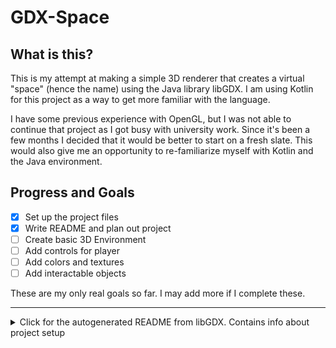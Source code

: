 
# GDX-Space

## What is this?
This is my attempt at making a simple 3D renderer that creates a virtual "space" (hence the name)
using the Java library libGDX. I am using Kotlin for this project as a way to get more familiar with
the language.

I have some previous experience with OpenGL, but I was not able to continue that project as I got busy with
university work. Since it's been a few months I decided that it would be better to start on a fresh slate.
This would also give me an opportunity to re-familiarize myself with Kotlin and the Java environment.
## Progress and Goals
- [x] Set up the project files
- [x] Write README and plan out project
- [ ] Create basic 3D Environment
- [ ] Add controls for player
- [ ] Add colors and textures
- [ ] Add interactable objects

These are my only real goals so far. I may add more if I complete these.

---
<details>
<summary>Click for the autogenerated README from libGDX. Contains info 
about project setup</summary>

# GDX-Space

A [libGDX](https://libgdx.com/) project generated with [gdx-liftoff](https://github.com/libgdx/gdx-liftoff).

This project was generated with a template including simple application launchers and an empty `ApplicationListener` implementation.

## Platforms

- `core`: Main module with the application logic shared by all platforms.
- `lwjgl3`: Primary desktop platform using LWJGL3; was called 'desktop' in older docs.

## Gradle

This project uses [Gradle](https://gradle.org/) to manage dependencies.
The Gradle wrapper was included, so you can run Gradle tasks using `gradlew.bat` or `./gradlew` commands.
Useful Gradle tasks and flags:

- `--continue`: when using this flag, errors will not stop the tasks from running.
- `--daemon`: thanks to this flag, Gradle daemon will be used to run chosen tasks.
- `--offline`: when using this flag, cached dependency archives will be used.
- `--refresh-dependencies`: this flag forces validation of all dependencies. Useful for snapshot versions.
- `build`: builds sources and archives of every project.
- `cleanEclipse`: removes Eclipse project data.
- `cleanIdea`: removes IntelliJ project data.
- `clean`: removes `build` folders, which store compiled classes and built archives.
- `eclipse`: generates Eclipse project data.
- `idea`: generates IntelliJ project data.
- `lwjgl3:jar`: builds application's runnable jar, which can be found at `lwjgl3/build/libs`.
- `lwjgl3:run`: starts the application.
- `test`: runs unit tests (if any).

Note that most tasks that are not specific to a single project can be run with `name:` prefix, where the `name` should be replaced with the ID of a specific project.
For example, `core:clean` removes `build` folder only from the `core` project.
</details>
